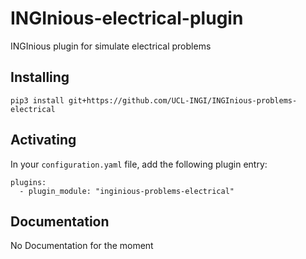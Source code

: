 # INGInious-electrical-plugin
INGInious plugin for simulate electrical problems

## Installing

    pip3 install git+https://github.com/UCL-INGI/INGInious-problems-electrical

## Activating

In your ``configuration.yaml`` file, add the following plugin entry:

    plugins:
      - plugin_module: "inginious-problems-electrical"

## Documentation

No Documentation for the moment
